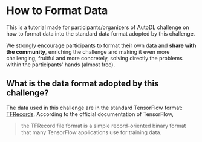 How to Format Data
========

This is a tutorial made for participants/organizers of AutoDL challenge on how to format data into the standard data format adopted by this challenge.

We strongly encourage participants to format their own data and **share with the community**, enriching the challenge and making it even more challenging, fruitful and more concretely, solving directly the problems within the participants' hands (almost free).

## What is the data format adopted by this challenge?

The data used in this challenge are in the standard TensorFlow format: [TFRecords](https://www.tensorflow.org/programmers_guide/datasets#consuming_tfrecord_data). According to the official documentation of TensorFlow,
> the TFRecord file format is a simple record-oriented binary format that many TensorFlow applications use for training data.




